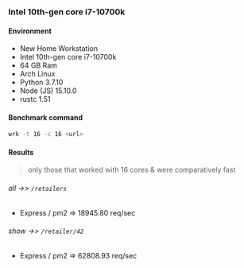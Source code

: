 ### Intel 10th-gen core i7-10700k

#### Environment

* New Home Workstation
* Intel 10th-gen core i7-10700k
* 64 GB Ram
* Arch Linux
* Python 3.7.10
* Node (JS) 15.10.0
* rustc 1.51

#### Benchmark command

```bash
wrk -t 16 -c 16 <url>
```

#### Results

> only those that worked with 16 cores & were comparatively fast

###### _all_ ->> `/retailers`

- Express / pm2 => 18945.80 req/sec

###### _show_ ->> `/retailer/42`

- Express / pm2 => 62808.93 req/sec
